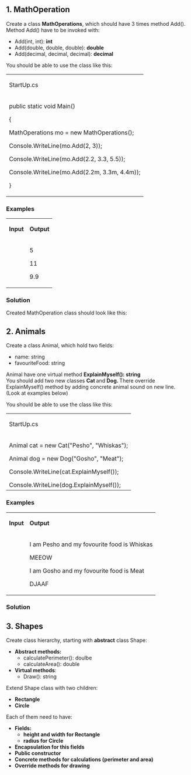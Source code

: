 
<h2>1. MathOperation</h2>
<p>Create a class <strong>MathOperations</strong>, which should have 3 times method Add(). Method Add() have to be invoked with:</p>
<ul>
<li>Add(int, int): <strong>int</strong></li>
<li>Add(double, double, double): <strong>double</strong></li>
<li>Add(decimal, decimal, decimal): <strong>decimal</strong></li>
</ul>
<p>You should be able to use the class like this:</p>
<table>
<tbody>
<tr>
<td>
<p>StartUp.cs</p>
</td>
</tr>
<tr>
<td>
<p>public static void Main()</p>
<p>{</p>
<p> MathOperations mo = new MathOperations();</p>
<p> Console.WriteLine(mo.Add(2, 3));</p>
<p> Console.WriteLine(mo.Add(2.2, 3.3, 5.5));</p>
<p> Console.WriteLine(mo.Add(2.2m, 3.3m, 4.4m));</p>
<p>}</p>
</td>
</tr>
</tbody>
</table>
<h3>Examples</h3>
<table>
<tbody>
<tr>
<td>
<p><strong>Input</strong></p>
</td>
<td>
<p><strong>Output</strong></p>
</td>
</tr>
<tr>
<td>
</td>
<td>
<p>5</p>
<p>11</p>
<p>9.9</p>
</td>
</tr>
</tbody>
</table>
<h3>Solution</h3>
<p>Created MathOperation class should look like this:</p>
<h2>2. Animals</h2>
<p>Create a class Animal, which hold two fields:</p>
<ul>
<li>name: string</li>
<li>favouriteFood: string</li>
</ul>
<p>Animal have one virtual method <strong>ExplainMyself()</strong><strong>: string<br/> </strong>You should add two new classes <strong>Cat </strong>and <strong>Dog. </strong>There override ExplainMyself() method by adding concrete animal sound on new line. (Look at examples below)</p>
<p>You should be able to use the class like this:</p>
<table>
<tbody>
<tr>
<td>
<p>StartUp.cs</p>
</td>
</tr>
<tr>
<td>
<p>Animal cat = new Cat("Pesho", "Whiskas");</p>
<p>Animal dog = new Dog("Gosho", "Meat");</p>
<p>Console.WriteLine(cat.ExplainMyself());</p>
Console.WriteLine(dog.ExplainMyself());</td>
</tr>
</tbody>
</table>
<h3>Examples</h3>
<table>
<tbody>
<tr>
<td>
<p><strong>Input</strong></p>
</td>
<td>
<p><strong>Output</strong></p>
</td>
</tr>
<tr>
<td>
</td>
<td>
<p>I am Pesho and my fovourite food is Whiskas</p>
<p>MEEOW</p>
<p>I am Gosho and my fovourite food is Meat</p>
<p>DJAAF</p>
</td>
</tr>
</tbody>
</table>
<h3>Solution</h3>
<h2>3. Shapes</h2>
<p>Create class hierarchy, starting with <strong>abstract</strong> class Shape:</p>
<ul>
<li><strong>Abstract methods:</strong>
<ul>
<li>calculatePerimeter(): doulbe</li>
<li>calculateArea(): double</li>
</ul>
</li>
<li><strong>Virtual methods</strong>:
<ul>
<li>Draw(): string</li>
</ul>
</li>
</ul>
<p>Extend Shape class with two children:</p>
<ul>
<li><strong>Rectangle</strong></li>
<li><strong>Circle</strong></li>
</ul>
<p>Each of them need to have:</p>
<ul>
<li><strong>Fields: </strong>
<ul>
<li><strong>height and width for Rectangle</strong></li>
<li><strong>radius for Circle</strong></li>
</ul>
</li>
<li><strong>Encapsulation for this fields</strong></li>
<li><strong>Public constructor </strong></li>
<li><strong>Concrete methods for calculations (perimeter and area)</strong></li>
<li><strong>Override methods for drawing </strong></li>
</ul>